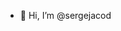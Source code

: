 - 👋 Hi, I’m @sergejacod

<!---
sergejacod/sergejacod is a ✨ special ✨ repository because its `README.md` (this file) appears on your GitHub profile.
You can click the Preview link to take a look at your changes.
--->
